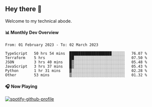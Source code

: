 ## Hey there 👋

Welcome to my technical abode.

#### 📊 Monthly Dev Overview
<!--START_SECTION:waka-->

```text
From: 01 February 2023 - To: 02 March 2023

TypeScript   50 hrs 54 mins  ███████████████████░░░░░░   76.07 %
Terraform    5 hrs           ██░░░░░░░░░░░░░░░░░░░░░░░   07.50 %
JSON         3 hrs 40 mins   █▒░░░░░░░░░░░░░░░░░░░░░░░   05.48 %
JavaScript   3 hrs 37 mins   █▒░░░░░░░░░░░░░░░░░░░░░░░   05.43 %
Python       1 hr 31 mins    ▓░░░░░░░░░░░░░░░░░░░░░░░░   02.28 %
Other        53 mins         ▒░░░░░░░░░░░░░░░░░░░░░░░░   01.32 %
```

<!--END_SECTION:waka-->

#### 🎧 Now Playing

[![spotify-github-profile](https://spotify-github-profile.vercel.app/api/view?uid=james2mid&cover_image=true&theme=natemoo-re)](https://open.spotify.com/user/james2mid?si=2b3baf2b09cb499e)
